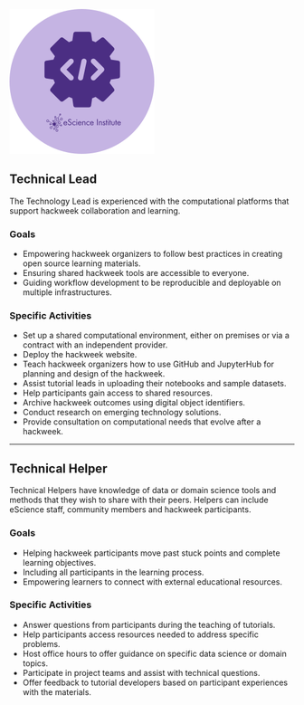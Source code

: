 ![Technical Lead](../images/technical-helper.svg)
## Technical Lead
The Technology Lead is experienced with the computational platforms that support hackweek collaboration and learning.

### Goals
- Empowering hackweek organizers to follow best practices in creating open source learning materials.
- Ensuring shared hackweek tools are accessible to everyone.
- Guiding workflow development to be reproducible and deployable on multiple infrastructures.

### Specific Activities
- Set up a shared computational environment, either on premises or via a contract with an independent provider.
- Deploy the hackweek website.
- Teach hackweek organizers how to use GitHub and JupyterHub for planning and design of the hackweek.
- Assist tutorial leads in uploading their notebooks and sample datasets.
- Help participants gain access to shared resources.
- Archive hackweek outcomes using digital object identifiers.
- Conduct research on emerging technology solutions.
- Provide consultation on computational needs that evolve after a hackweek.

--------

## Technical Helper
Technical Helpers have knowledge of data or domain science tools and methods that they wish to share with their peers. Helpers can include eScience staff, community members and hackweek participants.

### Goals
- Helping hackweek participants move past stuck points and complete learning objectives.
- Including all participants in the learning process.
- Empowering learners to connect with external educational resources.

### Specific Activities
- Answer questions from participants during the teaching of tutorials.
- Help participants access resources needed to address specific problems.
- Host office hours to offer guidance on specific data science or domain topics.
- Participate in project teams and assist with technical questions.
- Offer feedback to tutorial developers based on participant experiences with the materials.
